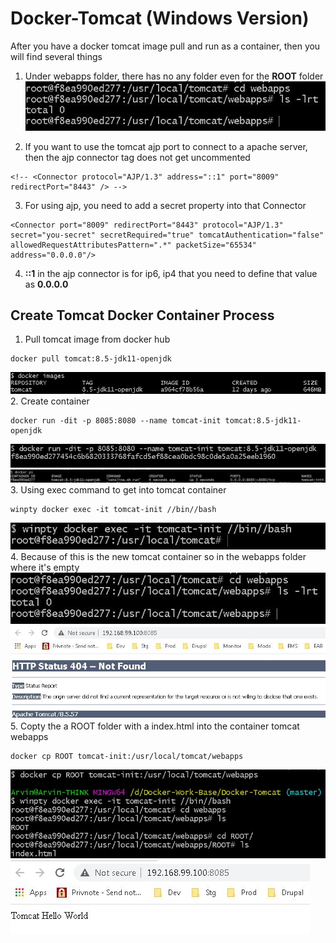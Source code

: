 # Docker-Tomcat (Windows Version)
After you have a docker tomcat image pull and run as a container, then you will find several things  
1. Under webapps folder, there has no any folder even for the **ROOT** folder
![Alt text](img/5.JPG?raw=true)

2. If you want to use the tomcat ajp port to connect to a apache server, then the ajp connector tag does not get uncommented
```
<!-- <Connector protocol="AJP/1.3" address="::1" port="8009" redirectPort="8443" /> -->
```
3. For using ajp, you need to add a secret property into that Connector
```
<Connector port="8009" redirectPort="8443" protocol="AJP/1.3" secret="you-secret" secretRequired="true" tomcatAuthentication="false" allowedRequestAttributesPattern=".*" packetSize="65534" address="0.0.0.0"/>
```
4. **::1** in the ajp connector is for ip6, ip4 that you need to define that value as **0.0.0.0**

## Create Tomcat Docker Container Process
1. Pull tomcat image from docker hub
```
docker pull tomcat:8.5-jdk11-openjdk
```
![Alt text](img/1.JPG?raw=true)
2. Create container
```
docker run -dit -p 8085:8080 --name tomcat-init tomcat:8.5-jdk11-openjdk
```
![Alt text](img/2.JPG?raw=true)
![Alt text](img/3.JPG?raw=true)  
3. Using exec command to get into tomcat container
```
winpty docker exec -it tomcat-init //bin//bash
```
![Alt text](img/4.JPG?raw=true)  
4. Because of this is the new tomcat container so in the webapps folder where it's empty  
![Alt text](img/5.JPG?raw=true)  
![Alt text](img/6.JPG?raw=true)  
5. Copty the a ROOT folder with a index.html into the container tomcat webapps  
```
docker cp ROOT tomcat-init:/usr/local/tomcat/webapps
```
![Alt text](img/7.JPG?raw=true)  ![Alt text](img/8.JPG?raw=true)

